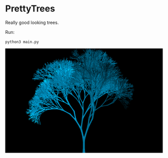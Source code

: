 # PrettyTrees
Really good looking trees.

Run:
```
python3 main.py
```

![Sample tree with seed=1337](./images/sample.png)